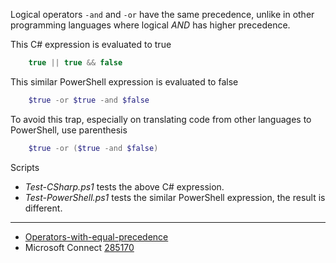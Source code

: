 
Logical operators `-and` and `-or` have the same precedence, unlike in other
programming languages where logical *AND* has higher precedence.

This C# expression is evaluated to true

```csharp
    true || true && false
```

This similar PowerShell expression is evaluated to false

```powershell
    $true -or $true -and $false
```

To avoid this trap, especially on translating code from other languages to PowerShell, use parenthesis

```powershell
    $true -or ($true -and $false)
```

Scripts

- *Test-CSharp.ps1* tests the above C# expression.
- *Test-PowerShell.ps1* tests the similar PowerShell expression, the result is different.

---

- [Operators-with-equal-precedence](../Operators-with-equal-precedence)
- Microsoft Connect [285170](https://connect.microsoft.com/PowerShell/Feedback/Details/285170)

